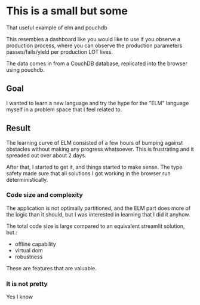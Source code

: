 # This is a small but some

That useful example of elm and pouchdb

This resembles a dashboard like you would like to use if you observe a production process, where you can observe the production parameters passes/fails/yield per production LOT lives.

The data comes in from a CouchDB database, replicated into the browser using pouchdb.

## Goal

I wanted to learn a new language and try the hype for the "ELM" language myself in a problem space that I feel related to.

## Result

The learning curve of ELM consisted of a few hours of bumping against obstacles without making any progress whatsoever. This is frustrating and it spreaded out over about 2 days.

After that, I started to get it, and things started to make sense. The type safety made sure that all solutions I got working in the browser run deterministically.

### Code size and complexity
The application is not optimally partitioned, and the ELM part does more of the logic than it should, but I was interested in learning that I did it anyhow.

The total code size is large compared to an equivalent streamlit solution, but.:

 - offline capability
 - virtual dom
 - robustness
 
 These are features that are valuable.
 
 ### It is not pretty
 Yes I know
